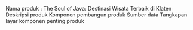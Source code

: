 Nama produk : The Soul of Java: Destinasi Wisata Terbaik di Klaten
Deskripsi produk
Komponen pembangun produk
Sumber data
Tangkapan layar komponen penting produk
